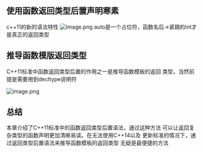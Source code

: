 
## 使用函数返回类型后置声明寒素

c++11的新的语法特性
![image.png](https://yaaame-1317851743.cos.ap-beijing.myqcloud.com/20240429231811.png)
auto是一个占位符，函数名后->紧跟的int才是真正的返回类型

## 推导函数模版返回类型

C++11标准中函数返回类型后置的作用之一是推导函数模板的返回 类型，当然前提是需要用到decltype说明符

![image.png](https://yaaame-1317851743.cos.ap-beijing.myqcloud.com/20240429231926.png)

## 总结

本章介绍了C++11标准中的函数返回类型后置语法，通过这种方法 可以让返回复杂类型的函数声明更加清晰易读。在无法使用C++14以及 更新标准的情况下，通过返回类型后置语法来推导函数模板的返回类型 无疑是最便捷的方法

